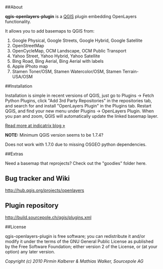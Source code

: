 ##About

**qgis-openlayers-plugin** is a [QGIS](http://www.qgis.org/) plugin embedding OpenLayers functionality.

It allows you to add basemaps to QGIS from:

1. Google Physical, Google Streets, Google Hybrid, Google Satellite
1. OpenStreetMap
1. OpenCycleMap, OCM Landscape, OCM Public Transport
1. Yahoo Street, Yahoo Hybrid, Yahoo Satellite
1. Bing Road, Bing Aerial, Bing Aerial with labels
1. Apple iPhoto map
1. Stamen Toner/OSM, Stamen Watercolor/OSM, Stamen Terrain-USA/OSM

##Installation

Installation is simple in recent versions of QGIS, just go to Plugins -> Fetch Python Plugins, click "Add 3rd Party Repositories" in the repositories tab, and search for and install "OpenLayers Plugin" in the Plugins tab. Restart QGIS, and find your new menu under Plugins -> OpenLayers Plugin. When you pan and zoom, QGIS will automatically update the linked basemap layer.

[Read more at indicatrix blog »](http://indicatrix.wordpress.com/2011/04/06/basemaps-in-qgis/)

**NOTE:** Minimum QGIS version seems to be 1.7.4?

Does not work with 1.7.0 due to missing OSGEO python dependencies.

##Extras

Need a basemap that reprojects? Check out the "goodies" folder here.

## Bug tracker and Wiki

http://hub.qgis.org/projects/openlayers

## Plugin repository

http://build.sourcepole.ch/qgis/plugins.xml

##License

qgis-openlayers-plugin is free software; you can redistribute it and/or modify it under the terms of the GNU General Public License as published by the Free Software Foundation; either version 2 of the License, or (at your option) any later version.

<em>Copyright (c) 2010 Pirmin Kalberer & Mathias Walker, Sourcepole AG</em>